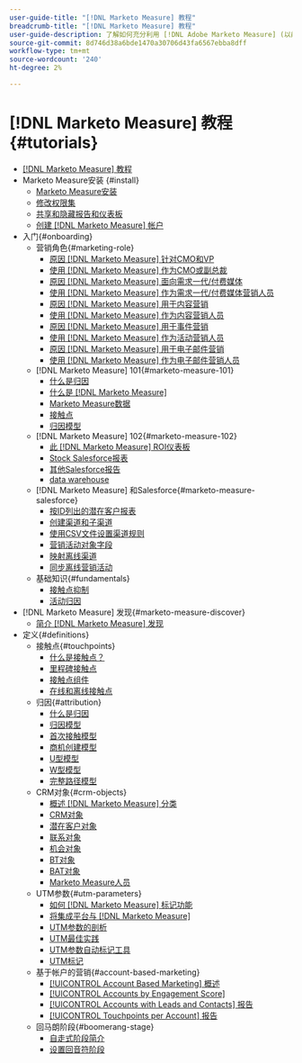 ```yaml
---
user-guide-title: "[!DNL Marketo Measure] 教程"
breadcrumb-title: "[!DNL Marketo Measure] 教程"
user-guide-description: 了解如何充分利用 [!DNL Adobe Marketo Measure] (以前称为 [!DNL Bizible]), the industry's leading B2B marketing attribution application. Watch tutorials on installation, onboarding, [!DNL Marketo Measure] 基础和定义。
source-git-commit: 8d746d38a6bde1470a30706d43fa6567ebba8dff
workflow-type: tm+mt
source-wordcount: '240'
ht-degree: 2%

---
```



# [!DNL Marketo Measure] 教程 {#tutorials}

+ [[!DNL Marketo Measure] 教程](overview.md)
+ Marketo Measure安装 {#install}
   + [Marketo Measure安装](installing/install-production.md)
   + [修改权限集](installing/modify-permission-sets-production.md)
   + [共享和隐藏报告和仪表板](installing/sharing-reports-production.md)
   + [创建 [!DNL Marketo Measure] 帐户](installing/creating-marketo-measure-account-production.md)
+ 入门{#onboarding}
   + 营销角色{#marketing-role}
      + [原因 [!DNL Marketo Measure] 针对CMO和VP](onboarding/marketing-role/cmo-and-vp-why.md)
      + [使用 [!DNL Marketo Measure] 作为CMO或副总裁](onboarding/marketing-role/cmo-and-vp-using.md)
      + [原因 [!DNL Marketo Measure] 面向需求一代/付费媒体](onboarding/marketing-role/demand-gen-why.md)
      + [使用 [!DNL Marketo Measure] 作为需求一代/付费媒体营销人员](onboarding/marketing-role/demand-gen-using.md)
      + [原因 [!DNL Marketo Measure] 用于内容营销](onboarding/marketing-role/content-marketing-why.md)
      + [使用 [!DNL Marketo Measure] 作为内容营销人员](onboarding/marketing-role/content-marketing-using.md)
      + [原因 [!DNL Marketo Measure] 用于事件营销](onboarding/marketing-role/events-marketing-why.md)
      + [使用 [!DNL Marketo Measure] 作为活动营销人员](onboarding/marketing-role/events-marketing-using.md)
      + [原因 [!DNL Marketo Measure] 用于电子邮件营销](onboarding/marketing-role/email-marketing-why.md)
      + [使用 [!DNL Marketo Measure] 作为电子邮件营销人员](onboarding/marketing-role/email-marketing-using.md)
   + [!DNL Marketo Measure] 101{#marketo-measure-101}
      + [什么是归因](onboarding/marketo-measure-101/what-is-attribution.md)
      + [什么是 [!DNL Marketo Measure]](onboarding/marketo-measure-101/what-is-marketo-measure.md)
      + [Marketo Measure数据](onboarding/marketo-measure-101/marketo-measure-data.md)
      + [接触点](onboarding/marketo-measure-101/touchpoints.md)
      + [归因模型](onboarding/marketo-measure-101/attribution-models.md)
   + [!DNL Marketo Measure] 102{#marketo-measure-102}
      + [此 [!DNL Marketo Measure] ROI仪表板](onboarding/marketo-measure-102/roi-dashboards.md)
      + [Stock Salesforce报表](onboarding/marketo-measure-102/stock-salesforce-reports.md)
      + [其他Salesforce报告](onboarding/marketo-measure-102/addtional-salesforce-reports.md)
      + [data warehouse](onboarding/marketo-measure-102/data-warehouse.md)
   + [!DNL Marketo Measure] 和Salesforce{#marketo-measure-salesforce}
      + [按ID列出的潜在客户报表](onboarding/marketo-measure-salesforce/leads-by-id-report.md)
      + [创建渠道和子渠道](onboarding/marketo-measure-salesforce/creating-channels-subchannels.md)
      + [使用CSV文件设置渠道规则](onboarding/marketo-measure-salesforce/channel-rules-csv.md)
      + [营销活动对象字段](onboarding/marketo-measure-salesforce/campaign-object-fields.md)
      + [映射离线渠道](onboarding/marketo-measure-salesforce/mapping-offline-channels.md)
      + [同步离线营销活动](onboarding/marketo-measure-salesforce/syncing-offline-campaigns.md)
   + 基础知识{#fundamentals}
      + [接触点抑制](onboarding/marketo-measure-salesforce/touchpoint-suppression.md)
      + [活动归因](onboarding/fundamentals/activities-attribution.md)
+ [!DNL Marketo Measure] 发现{#marketo-measure-discover}
   + [简介 [!DNL Marketo Measure] 发现](marketo-measure-discover/introduction-to-marketo-measure-discover.md)
+ 定义{#definitions}
   + 接触点{#touchpoints}
      + [什么是接触点？](definitions/touchpoints/what-is-a-touchpoint.md)
      + [里程碑接触点](definitions/touchpoints/milestone-touchpoints.md)
      + [接触点组件](definitions/touchpoints/touchpoint-components.md)
      + [在线和离线接触点](definitions/touchpoints/online-offline-touchpoints.md)
   + 归因{#attribution}
      + [什么是归因](definitions/attribution/what-is-attribution.md)
      + [归因模型](definitions/attribution/attribution-models.md)
      + [首次接触模型](definitions/attribution/first-touch-model.md)
      + [商机创建模型](definitions/attribution/lead-creation-model.md)
      + [U型模型](definitions/attribution/u-shaped-model.md)
      + [W型模型](definitions/attribution/w-shaped-model.md)
      + [完整路径模型](definitions/attribution/full-path-model.md)
   + CRM对象{#crm-objects}
      + [概述 [!DNL Marketo Measure] 分类](definitions/crm-objects/taxonomy-overview.md)
      + [CRM对象](definitions/crm-objects/crm-objects.md)
      + [潜在客户对象](definitions/crm-objects/lead-object.md)
      + [联系对象](definitions/crm-objects/contact-object.md)
      + [机会对象](definitions/crm-objects/opportunity-object.md)
      + [BT对象](definitions/crm-objects/bt-object.md)
      + [BAT对象](definitions/crm-objects/bat-object.md)
      + [Marketo Measure人员](definitions/crm-objects/marketo-measure-person.md)
   + UTM参数{#utm-parameters}
      + [如何 [!DNL Marketo Measure] 标记功能](definitions/utm-parameters/how-marketo-measure-tagging-works.md)
      + [将集成平台与 [!DNL Marketo Measure]](definitions/utm-parameters/connecting-integrated-platforms-with-marketo-measure.md)
      + [UTM参数的剖析](definitions/utm-parameters/anatomy-of-a-utm-parameter.md)
      + [UTM最佳实践](definitions/utm-parameters/utm-best-practices.md)
      + [UTM参数自动标记工具](definitions/utm-parameters/utm-parameter-auto-tagging-tools.md)
      + [UTM标记](definitions/utm-parameters/utm-tagging.md)
   + 基于帐户的营销{#account-based-marketing}
      + [[!UICONTROL Account Based Marketing] 概述](definitions/account-based-marketing/abm-overview.md)
      + [[!UICONTROL Accounts by Engagement Score]](definitions/account-based-marketing/accounts-by-engagement-score.md)
      + [[!UICONTROL Accounts with Leads and Contacts] 报告](definitions/account-based-marketing/accounts-with-leads-and-contacts.md)
      + [[!UICONTROL Touchpoints per Account] 报告](definitions/account-based-marketing/touchpoints-per-account-report.md)
   + 回马朗阶段{#boomerang-stage}
      + [自走式阶段简介](definitions/boomerang-stage/introduction-to-boomerang-stages.md)
      + [设置回音符阶段](definitions/boomerang-stage/setting-up-boomerang-stages.md)
